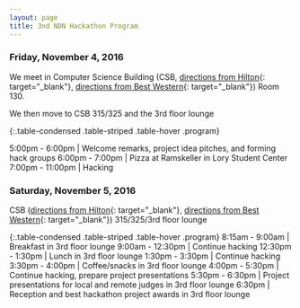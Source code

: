 ```yaml
---
layout: page
title: 3nd NDN Hackathon Program
---
```





### Friday, November 4, 2016

We meet in Computer Science Building (CSB, [directions from Hilton](https://goo.gl/maps/TqmjQFrAyNA2){: target="_blank"}, [directions from Best Western](https://goo.gl/maps/yj6ppE1p9Yq){: target="_blank"}) Room 130.

We then move to CSB 315/325 and the 3rd floor lounge

{:.table-condensed .table-striped .table-hover .program}

5:00pm - 6:00pm | Welcome remarks, project idea pitches, and forming hack groups
6:00pm - 7:00pm | Pizza at Ramskeller in Lory Student Center
7:00pm - 11:00pm | Hacking

### Saturday, November 5, 2016

CSB ([directions from Hilton](https://goo.gl/maps/TqmjQFrAyNA2){: target="_blank"}, [directions from Best Western](https://goo.gl/maps/yj6ppE1p9Yq){: target="_blank"}) 315/325/3rd floor lounge

{:.table-condensed .table-striped .table-hover .program}
8:15am - 9:00am | Breakfast in 3rd floor lounge
9:00am - 12:30pm | Continue hacking
12:30pm - 1:30pm | Lunch in 3rd floor lounge
1:30pm - 3:30pm | Continue hacking
3:30pm - 4:00pm | Coffee/snacks in 3rd floor lounge
4:00pm - 5:30pm | Continue hacking, prepare project presentations
5:30pm - 6:30pm | Project presentations for local and remote judges in 3rd floor lounge
6:30pm | Reception and best hackathon project awards in 3rd floor lounge
